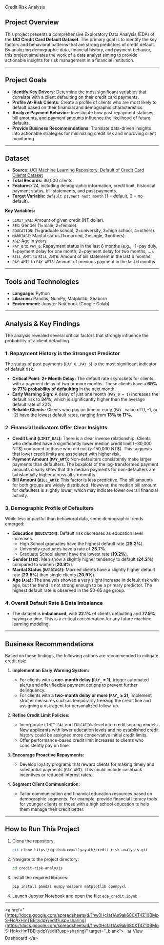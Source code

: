 Credit Risk Analysis

## Project Overview

This project presents a comprehensive Exploratory Data Analysis (EDA) of the **UCI Credit Card Default Dataset**. The primary goal is to identify the key factors and behavioral patterns that are strong predictors of credit default. By analyzing demographic data, financial history, and payment behavior, this project simulates the work of a data analyst aiming to provide actionable insights for risk management in a financial institution.

-----

## Project Goals

  * **Identify Key Drivers:** Determine the most significant variables that correlate with a client defaulting on their credit card payments.
  * **Profile At-Risk Clients:** Create a profile of clients who are most likely to default based on their financial and demographic characteristics.
  * **Analyze Payment Behavior:** Investigate how past repayment statuses, bill amounts, and payment amounts influence the likelihood of future defaults.
  * **Provide Business Recommendations:** Translate data-driven insights into actionable strategies for minimizing credit risk and improving client monitoring.

-----

## Dataset

  * **Source:** [UCI Machine Learning Repository: Default of Credit Card Clients Dataset](https://archive.ics.uci.edu/ml/datasets/default+of+credit+card+clients)
  * **Total Records:** 30,000 clients
  * **Features:** 24, including demographic information, credit limit, historical payment status, bill statements, and past payments.
  * **Target Variable:** `default payment next month` (1 = default, 0 = no default).

**Key Variables:**

  * `LIMIT_BAL`: Amount of given credit (NT dollar).
  * `SEX`: Gender (1=male, 2=female).
  * `EDUCATION`: (1=graduate school, 2=university, 3=high school, 4=others).
  * `MARRIAGE`: Marital status (1=married, 2=single, 3=others).
  * `AGE`: Age in years.
  * `PAY_0` to `PAY_6`: Repayment status in the last 6 months (e.g., -1=pay duly, 1=payment delay for one month, 2=payment delay for two months, …).
  * `BILL_AMT1` to `BILL_AMT6`: Amount of bill statement in the last 6 months.
  * `PAY_AMT1` to `PAY_AMT6`: Amount of previous payment in the last 6 months.

-----

## Tools and Technologies

  * **Language:** Python
  * **Libraries:** Pandas, NumPy, Matplotlib, Seaborn
  * **Environment:** Jupyter Notebook (Google Colab)

-----

## Analysis & Key Findings

The analysis revealed several critical factors that strongly influence the probability of a client defaulting.

### 1\. Repayment History is the Strongest Predictor

The status of past payments (`PAY_0`...`PAY_6`) is the most significant indicator of default risk.

  * **Critical Point: 2+ Month Delay:** The default rate skyrockets for clients with a payment delay of two or more months. These clients have a **69% to 77% probability of defaulting** in the next month.
  * **Early Warning Sign:** A delay of just one month (`PAY_0 = 1`) increases the default risk to **34%**, which is significantly higher than the average default rate of 22%.
  * **Reliable Clients:** Clients who pay on time or early (`PAY_` value of 0, -1, or -2) have the lowest default rates, ranging from **13% to 17%**.

### 2\. Financial Indicators Offer Clear Insights

  * **Credit Limit (`LIMIT_BAL`):** There is a clear inverse relationship. Clients who defaulted have a significantly lower median credit limit (\~80,000 NT$) compared to those who did not (\~150,000 NT$). This suggests that lower credit limits are associated with higher risk.
  * **Payment Amount (`PAY_AMT`):** Non-defaulters consistently make larger payments than defaulters. The boxplots of the log-transformed payment amounts clearly show that the median payments for non-defaulters are substantially higher across all six months.
  * **Bill Amount (`BILL_AMT`):** This factor is less predictive. The bill amounts for both groups are widely distributed. However, the median bill amount for defaulters is slightly lower, which may indicate lower overall financial activity.

### 3\. Demographic Profile of Defaulters

While less impactful than behavioral data, some demographic trends emerged:

  * **Education (`EDUCATION`):** Default risk decreases as education level increases.
      * High School graduates have the highest default rate (**25.2%**).
      * University graduates have a rate of **23.7%**.
      * Graduate School alumni have the lowest rate (**19.2%**).
  * **Gender (`SEX`):** Men show a slightly higher tendency to default (**24.2%**) compared to women (**20.8%**).
  * **Marital Status (`MARRIAGE`):** Married clients have a slightly higher default rate (**23.5%**) than single clients (**20.9%**).
  * **Age (`AGE`):** The analysis showed a very slight increase in default risk with age, but the trend is not strong enough to be a primary predictor. The highest default rate is observed in the 50-65 age group.

### 4\. Overall Default Rate & Data Imbalance

  * The dataset is **imbalanced**, with **22.1%** of clients defaulting and **77.9%** paying on time. This is a critical consideration for any future machine learning modeling.

-----

## Business Recommendations

Based on these findings, the following actions are recommended to mitigate credit risk:

1.  **Implement an Early Warning System:**

      * For clients with a **one-month delay (`PAY_` = 1)**, trigger automated alerts and offer flexible payment options to prevent further delinquency.
      * For clients with a **two-month delay or more (`PAY_` ≥ 2)**, implement stricter measures such as temporarily freezing the credit line and assigning a risk agent for personalized follow-up.

2.  **Refine Credit Limit Policies:**

      * Incorporate `LIMIT_BAL` and `EDUCATION` level into credit scoring models. New applicants with lower education levels and no established credit history could be assigned more conservative initial credit limits.
      * Offer performance-based credit limit increases to clients who consistently pay on time.

3.  **Encourage Proactive Repayments:**

      * Develop loyalty programs that reward clients for making timely and substantial payments (`PAY_AMT`). This could include cashback incentives or reduced interest rates.

4.  **Segment Client Communication:**

      * Tailor communication and financial education resources based on demographic segments. For example, provide financial literacy tools for younger clients or those with a high school education to help them manage their credit better.

-----

## How to Run This Project

1.  Clone the repository:
    ```bash
    git clone https://github.com/ilyayath/credit-risk-analysis.git
    ```
2.  Navigate to the project directory:
    ```bash
    cd credit-risk-analysis
    ```
3.  Install the required libraries:
    ```bash
    pip install pandas numpy seaborn matplotlib openpyxl
    ```
4.  Launch Jupyter Notebook and open the file:
    `eda_credit.ipynb`

-----

\<a href="[https://docs.google.com/spreadsheets/d/1hw0Hc1at1As9ak680XT4Z10BMpS-HcAxHmTBEltydpY/edit?usp=sharing](https://docs.google.com/spreadsheets/d/1hw0Hc1at1As9ak680XT4Z10BMpS-HcAxHmTBEltydpY/edit?usp=sharing)" target="\_blank"\>
  📊 View Dashboard
\</a\>
